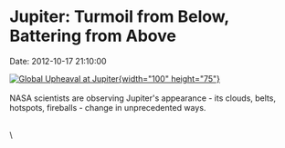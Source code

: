 Jupiter: Turmoil from Below, Battering from Above
=================================================

Date: 2012-10-17 21:10:00

[![Global Upheaval at
Jupiter](http://www.jpl.nasa.gov/images/jupiter/20121017/pia16168-th.jpg){width="100"
height="75"}](http://www.jpl.nasa.gov/news/news.cfm?release=2012-328&rn=news.xml&rst=3556)\
\
NASA scientists are observing Jupiter\'s appearance - its clouds, belts,
hotspots, fireballs - change in unprecedented ways.

\
\
